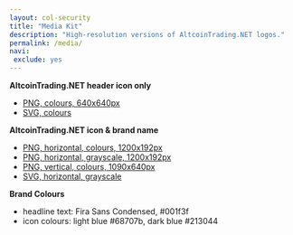 ```yaml
---
layout: col-security
title: "Media Kit"
description: "High-resolution versions of AltcoinTrading.NET logos."
permalink: /media/
navi:
 exclude: yes
---
```


**AltcoinTrading.NET header icon only**

* [PNG, colours, 640x640px](/img/atnet/logo_640.png)
* [SVG, colours](/img/atnet/logo.svg)

**AltcoinTrading.NET icon & brand name**

* [PNG, horizontal, colours, 1200x192px](/img/atnet/logo_horizontal.png)
* [PNG, horizontal, grayscale, 1200x192px](/img/atnet/logo_horizontal_bw.png)
* [PNG, vertical, colours, 1090x640px](/img/atnet/logo_vertical.png)
* [SVG, horizontal, grayscale](/img/atnet/logo_horizontal_bw_vector.svg)

**Brand Colours**

* headline text: Fira Sans Condensed, #001f3f
* icon colours: light blue #68707b, dark blue #213044
